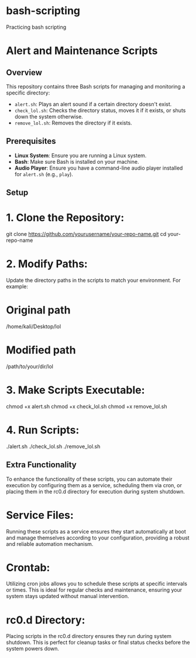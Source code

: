 # bash-scripting
Practicing  bash scripting 


# Alert and Maintenance Scripts

## Overview
This repository contains three Bash scripts for managing and monitoring a specific directory:
- `alert.sh`: Plays an alert sound if a certain directory doesn't exist.
- `check_lol.sh`: Checks the directory status, moves it if it exists, or shuts down the system otherwise.
- `remove_lol.sh`: Removes the directory if it exists.

## Prerequisites
- **Linux System**: Ensure you are running a Linux system.
- **Bash**: Make sure Bash is installed on your machine.
- **Audio Player**: Ensure you have a command-line audio player installed for `alert.sh` (e.g., `play`).

## Setup

# 1. Clone the Repository:
   git clone https://github.com/yourusername/your-repo-name.git
   cd your-repo-name

# 2. Modify Paths:
Update the directory paths in the scripts to match your environment. For example:
   # Original path
   /home/kali/Desktop/lol
   # Modified path
   /path/to/your/dir/lol

# 3. Make Scripts Executable:
   chmod +x alert.sh
   chmod +x check_lol.sh
   chmod +x remove_lol.sh

# 4. Run Scripts:
   ./alert.sh
   ./check_lol.sh
   ./remove_lol.sh

## Extra Functionality
   To enhance the functionality of these scripts, you can automate their execution by configuring them as a service, scheduling them via cron, or placing them in the rc0.d directory for execution during system shutdown.

# Service Files: 
Running these scripts as a service ensures they start automatically at boot and manage themselves according to your configuration, providing a robust and reliable automation mechanism.

# Crontab:
Utilizing cron jobs allows you to schedule these scripts at specific intervals or times. This is ideal for regular checks and maintenance, ensuring your system stays updated without manual intervention.

# rc0.d Directory: 
Placing scripts in the rc0.d directory ensures they run during system shutdown. This is perfect for cleanup tasks or final status checks before the system powers down.
